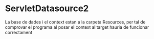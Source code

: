 ServletDatasource2
==================
La base de dades i el context estan a la carpeta Resources, per tal de comprovar el programa al posar el context al target hauria de funcionar correctament
